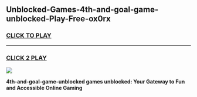 
## Unblocked-Games-4th-and-goal-game-unblocked-Play-Free-ox0rx
<h3>
<a href="https://premium76.site?title=4th-and-goal-game-unblocked&ref=19M">CLICK TO PLAY</a></h3>
<hr>

<h3>
<a href="https://premium76.site?title=4th-and-goal-game-unblocked&ref=19M">CLICK 2 PLAY</a>
  
</h3>

<a href="https://premium76.site?title=4th-and-goal-game-unblocked&ref=19M"><img src="https://clearcache.store/games.png"></a>


**4th-and-goal-game-unblocked games unblocked: Your Gateway to Fun and Accessible Online Gaming**
